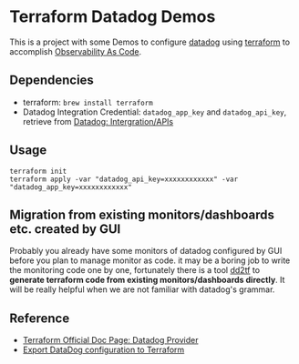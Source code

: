 # Terraform Datadog Demos

This is a project with some Demos to configure [datadog](https://www.datadoghq.com) using [terraform](https://www.terraform.io/) to accomplish [Observability As Code](https://www.thoughtworks.com/radar/techniques/observability-as-code).

## Dependencies

- terraform: `brew install terraform`
- Datadog Integration Credential: `datadog_app_key` and `datadog_api_key`, retrieve from [Datadog: Intergration/APIs](https://app.datadoghq.com/account/settings#api)

## Usage

```
terraform init
terraform apply -var "datadog_api_key=xxxxxxxxxxxx" -var "datadog_app_key=xxxxxxxxxxxx"
```

## Migration from existing monitors/dashboards etc. created by GUI
Probably you already have some monitors of datadog configured by GUI before you plan to manage monitor as code.  it may be a boring job to write the monitoring code one by one, fortunately there is a tool [dd2tf](https://github.com/amnk/dd2tf) to **generate terraform code from existing monitors/dashboards directly**. It will be really helpful when we are not familiar with datadog's grammar.

## Reference

- [Terraform Official Doc Page: Datadog Provider ](https://www.terraform.io/docs/providers/datadog/index.html)
- [Export DataDog configuration to Terraform](https://github.com/amnk/dd2tf)
